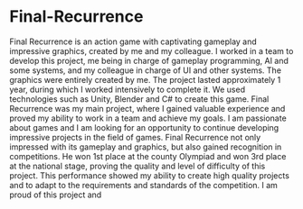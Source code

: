 # Final-Recurrence
  Final Recurrence is an action game with captivating gameplay and impressive graphics, created by me and my colleague. I worked in a team to develop this project, me being in charge of gameplay programming, AI and some systems, and my colleague in charge of UI and other systems. The graphics were entirely created by me. The project lasted approximately 1 year, during which I worked intensively to complete it. We used technologies such as Unity, Blender and C# to create this game. Final Recurrence was my main project, where I gained valuable experience and proved my ability to work in a team and achieve my goals. I am passionate about games and I am looking for an opportunity to continue developing impressive projects in the field of games.
  Final Recurrence not only impressed with its gameplay and graphics, but also gained recognition in competitions. He won 1st place at the county Olympiad and won 3rd place at the national stage, proving the quality and level of difficulty of this project. This performance showed my ability to create high quality projects and to adapt to the requirements and standards of the competition. I am proud of this project and
